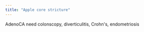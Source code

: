 ```yaml
---
title: "Apple core stricture"
---
```

AdenoCA need colonscopy, diverticulitis, Crohn's, endometriosis


